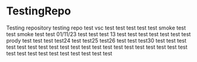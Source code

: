 # TestingRepo
Testing repository
testing repo
test
vsc test
test
test
test test
smoke test
test smoke test
test 01/11/23
test
test 
test 13
test
test
test
test
test
test
test prody
test
test
test
test24
test
test25
test26
test
test
test30
test
test
test
test
test
test
test
test
test
test
test
test
test
test
test
test
test
test
test
test
test
test
test
test
test
test
test
test
test
test